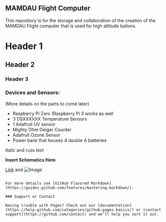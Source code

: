 ## MAMDAU Flight Computer

This repository is for the storage and collaboration of the creation of the MAMDAU Flight computer that is used
for high altitude ballons.

# Header 1
## Header 2
### Header 3

### Devices and Sensors:
(More details on the parts to come later)

- Raspberry Pi Zero (Raspberry Pi 3 works as well
- 3 DSXXXXXX Temperature Sensors
- 1 Adafruit UV sensor
- Mighty Ohm Geiger Counter
- Adafruit Ozone Sensor
- Power bank that houses 4 double A batteries


_Italic_ and `Code` text

**Insert Schematics Here**

[Link](url) and ![Image](src)
```

For more details see [GitHub Flavored Markdown](https://guides.github.com/features/mastering-markdown/).

### Support or Contact

Having trouble with Pages? Check out our [documentation](https://help.github.com/categories/github-pages-basics/) or [contact support](https://github.com/contact) and we’ll help you sort it out.
